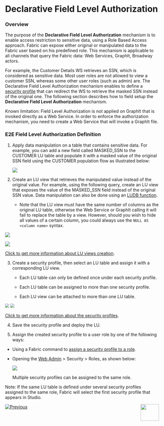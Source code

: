 # Declarative Field Level Authorization

### Overview

The purpose of the **Declarative Field Level Authorization** mechanism is to enable access restriction to sensitive data, using a Role Based Access approach. Fabric can expose either original or manipulated data to the Fabric user based on his predefined role. This mechanism is applicable to all channels that query the Fabric data: Web Services, GraphIt, Broadway actors.

For example, the Customer Details WS retrieves an SSN, which is considered as sensitive data. Most user roles are not allowed to view a customer SSN, whereas some other user roles (such as admin) are. The Declarative Field Level Authorization mechanism enables to define a [security profile](05_security_profiles.md) that can redirect the WS to retrieve the masked SSN instead of the original one. The following section describes how to field setup the **Declarative Field Level Authorization** mechanism.

Known limitation: Field Level Authorization is not applied on GraphIt that is invoked directly as a Web Service. In order to enforce the authorization mechanism, you need to create a Web Service that will invoke a GraphIt file.  

### E2E Field Level Authorization Definition

1. Apply data manipulation on a table that contains sensitive data. For example, you can add a new field called MASKED_SSN to the CUSTOMER LU table and populate it with a masked value of the original SSN field using the CUSTOMER population flow as illustrated below:

   ![](images/masking_example_1.PNG)

2. Create an LU view that retrieves the manipulated value instead of the original value. For example, using the following query, create an LU view that exposes the value of the MASKED_SSN field instead of the original SSN value. Data manipulation can also be done using an [LUDB function](/articles/07_table_population/11_3_creating_an_LUDB_function.md).

   * Note that the LU view must have the same number of columns as the original LU table, otherwise the Web Service or GraphIt calling it will fail to replace the table by a view. However, should you wish to hide all values of a certain column, you could always use the `NULL AS <column name>` syntax.

<studio>

   ![](images/lu_view_ex.png)

</studio>

<web>

   ![](images/lu_view_web.png)

</web>

   [Click to get more information about LU views creation](/articles/06_LU_tables/06_LU_views.md).

3. Create a security profile, then select an LU table and assign it with a corresponding LU view.

   * Each LU table can only be defined once under each security profile.

   * Each LU table can be assigned to more than one security profile. 

   * Each LU view can be attached to more than one LU table.

<studio>


<img src="images/security_profile_1.PNG" style="zoom:80%;" />

</studio>

<web>

<img src="images/security_profile_1_web.PNG" style="zoom:80%;" />

</web>

[Click to get more information about the security profiles](05_security_profiles.md). 

4. Save the security profile and deploy the LU.

5. Assign the created security profile to a user role by one of the following ways:

* Using a Fabric command to [assign a security profile to a role](/articles/17_fabric_credentials/02_fabric_credentials_commands.md#assign-security_profile-security_profile-to-role-role).

* Opening the [Web Admin](/articles/30_web_framework/03_web_admin_application.md) > Security > Roles, as shown below:

  ![](images/assign_security_profile_1.PNG)

  

  Multiple security profiles can be assigned to the same role. 



Note: If the same LU table is defined under several security profiles assigned to the same role, Fabric will select the first security profile that appears in Studio.




[![Previous](/articles/images/Previous.png)](03_fabric_credentials_backup.md)[<img align="right" width="60" height="54" src="/articles/images/Next.png">](05_security_profiles.md)

